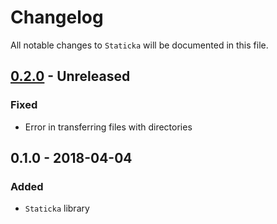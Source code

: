 # Changelog

All notable changes to `Staticka` will be documented in this file.

## [0.2.0](https://github.com/staticka/staticka/compare/v0.1.0...v0.2.0) - Unreleased

### Fixed
- Error in transferring files with directories 

## 0.1.0 - 2018-04-04

### Added
- `Staticka` library